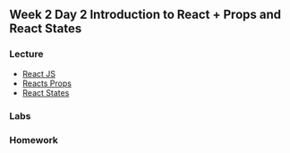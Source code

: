 ## Week 2 Day 2  Introduction to React + Props and React States

### Lecture
* [React JS]()
* [Reacts Props]()
* [React States]()

### Labs


### Homework

